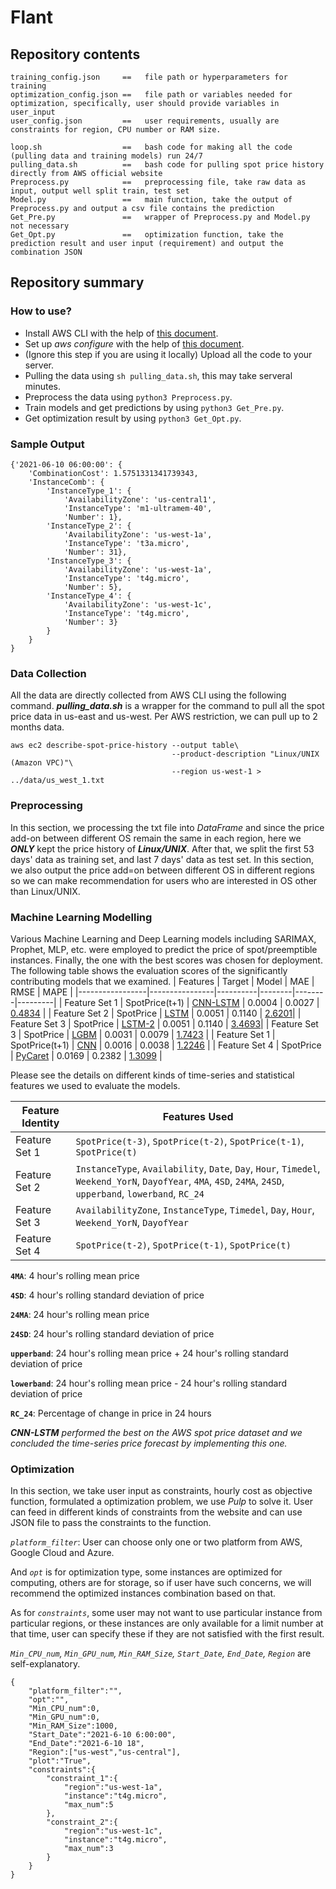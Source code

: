 # Flant
## Repository contents
```
training_config.json     ==   file path or hyperparameters for training
optimization_config.json ==   file path or variables needed for optimization, specifically, user should provide variables in user_input
user_config.json         ==   user requirements, usually are constraints for region, CPU number or RAM size.
```
```
loop.sh                  ==   bash code for making all the code (pulling data and training models) run 24/7
pulling_data.sh          ==   bash code for pulling spot price history directly from AWS official website
Preprocess.py            ==   preprocessing file, take raw data as input, output well split train, test set
Model.py                 ==   main function, take the output of Preprocess.py and output a csv file contains the prediction
Get_Pre.py               ==   wrapper of Preprocess.py and Model.py not necessary
Get_Opt.py               ==   optimization function, take the prediction result and user input (requirement) and output the combination JSON
```

## Repository summary
### How to use?
- Install AWS CLI with the help of [this document](https://docs.aws.amazon.com/cli/latest/userguide/install-cliv2.html).
- Set up *aws configure* with the help of [this document](https://docs.aws.amazon.com/cli/latest/userguide/cli-configure-quickstart.html).
- (Ignore this step if you are using it locally) Upload all the code to your server.
- Pulling the data using `sh pulling_data.sh`, this may take serveral minutes.
- Preprocess the data using `python3 Preprocess.py`.
- Train models and get predictions by using `python3 Get_Pre.py`.
- Get optimization result by using `python3 Get_Opt.py`.

### Sample Output
```
{'2021-06-10 06:00:00': {
    'CombinationCost': 1.5751331341739343, 
    'InstanceComb': {
        'InstanceType_1': {
            'AvailabilityZone': 'us-central1', 
            'InstanceType': 'm1-ultramem-40', 
            'Number': 1}, 
        'InstanceType_2': {
            'AvailabilityZone': 'us-west-1a', 
            'InstanceType': 't3a.micro', 
            'Number': 31}, 
        'InstanceType_3': {
            'AvailabilityZone': 'us-west-1a', 
            'InstanceType': 't4g.micro', 
            'Number': 5}, 
        'InstanceType_4': {
            'AvailabilityZone': 'us-west-1c', 
            'InstanceType': 't4g.micro', 
            'Number': 3}
        }
    }
}
```

### Data Collection
All the data are directly collected from AWS CLI using the following command. ***pulling_data.sh*** is a wrapper for the command to pull all the spot price data in us-east and us-west. Per AWS restriction, we can pull up to 2 months data.
```
aws ec2 describe-spot-price-history --output table\
                                    --product-description "Linux/UNIX (Amazon VPC)"\
                                    --region us-west-1 > ../data/us_west_1.txt
```

### Preprocessing
In this section, we processing the txt file into *DataFrame* and since the price add-on between different OS remain the same in each region, here we ***ONLY*** kept the price history of ***Linux/UNIX***. After that, we split the first 53 days' data as training set, and last 7 days' data as test set. In this section, we also output the price add=on between different OS in different regions so we can make recommendation for users who are interested in OS other than Linux/UNIX.

### Machine Learning Modelling
Various Machine Learning and Deep Learning models including SARIMAX, Prophet, MLP, etc. were employed to predict the price of spot/preemptible instances. Finally, the one with the best scores was chosen for deployment.
The following table shows the evaluation scores of the significantly contributing models that we examined.
| Features        | Target         | Model    | MAE    | RMSE   | MAPE    |
|-----------------|----------------|----------|--------|--------|---------|
| Feature Set   1 | SpotPrice(t+1) | [CNN-LSTM](https://machinelearningmastery.com/cnn-long-short-term-memory-networks/) | 0.0004 | 0.0027 | [0.4834](https://github.com/RuichongWang/Flant/blob/main/Notebooks/cnn-lstm-the-chosen-one.ipynb)  |
| Feature Set   2 | SpotPrice      | [LSTM](https://colah.github.io/posts/2015-08-Understanding-LSTMs/) | 0.0051 | 0.1140  | [2.6201](https://github.com/RuichongWang/Flant/blob/main/Notebooks/LSTM.ipynb)|
| Feature Set   3 | SpotPrice      | [LSTM-2](https://colah.github.io/posts/2015-08-Understanding-LSTMs/) | 0.0051 | 0.1140  | [3.4693](https://github.com/RuichongWang/Flant/blob/main/Notebooks/LSTM_Feature%20Set%203.ipynb)|
| Feature Set   3 | SpotPrice      | [LGBM](https://github.com/microsoft/LightGBM)     | 0.0031 | 0.0079 | [1.7423](https://github.com/RuichongWang/Flant/blob/main/Notebooks/LGBM.ipynb)  |
| Feature Set   1 | SpotPrice(t+1) | [CNN](https://towardsdatascience.com/basics-of-the-classic-cnn-a3dce1225add)    | 0.0016 | 0.0038  | [1.2246](https://github.com/RuichongWang/Flant/blob/main/Notebooks/convolutional-neural-network.ipynb)  |
| Feature Set   4 | SpotPrice      | [PyCaret](https://www.pycaret.org/tutorials/html/REG101.html) | 0.0169 | 0.2382 | [1.3099](https://github.com/RuichongWang/Flant/blob/main/Notebooks/pycaret-randomforest-with-cv-3.ipynb) |

Please see the details on different kinds of time-series and statistical features we used to evaluate the models.

| Feature Identity | Features Used    |
|------------------|------------------|
| Feature Set 1    | `SpotPrice(t-3)`, `SpotPrice(t-2)`, `SpotPrice(t-1)`, `SpotPrice(t)`  |
| Feature Set 2    | `InstanceType`, `Availability`, `Date`, `Day`, `Hour`, `Timedel`, `Weekend_YorN`, `DayofYear`, `4MA`, `4SD`, `24MA`, `24SD`, `upperband`, `lowerband`, `RC_24` |
| Feature Set 3    | `AvailabilityZone`, `InstanceType`, `Timedel`, `Day`, `Hour`, `Weekend_YorN`, `DayofYear` |
| Feature Set 4    | `SpotPrice(t-2)`, `SpotPrice(t-1)`, `SpotPrice(t)` |


**`4MA`**: 4 hour's rolling mean price

**`4SD`**: 4 hour's rolling standard deviation of price

**`24MA`**: 24 hour's rolling mean price

**`24SD`**: 24 hour's rolling standard deviation of price

**`upperband`**: 24 hour's rolling mean price + 24 hour's rolling standard deviation of price

**`lowerband`**: 24 hour's rolling mean price - 24 hour's rolling standard deviation of price

**`RC_24`**: Percentage of change in price in 24 hours


***CNN-LSTM** performed the best on the AWS spot price dataset and we concluded the time-series price forecast by implementing this one.*

### Optimization
In this section, we take user input as constraints, hourly cost as objective function, formulated a optimization problem, we use *Pulp* to solve it. User can feed in different kinds of constraints from the website and can use JSON file to pass the constraints to the function. 

*`platform_filter`*: User can choose only one or two platform from AWS, Google Cloud and Azure. 

And *`opt`* is for optimization type, some instances are optimized for computing, others are for storage, so if user have such concerns, we will recommend the optimized instances combination based on that. 

As for *`constraints`*, some user may not want to use particular instance from particular regions, or these instances are only available for a limit number at that time, user can specify these if they are not satisfied with the first result.

*`Min_CPU_num`, `Min_GPU_num`, `Min_RAM_Size`, `Start_Date`, `End_Date`, `Region`* are self-explanatory.

```
{
    "platform_filter":"",
    "opt":"",
    "Min_CPU_num":0,
    "Min_GPU_num":0,
    "Min_RAM_Size":1000,
    "Start_Date":"2021-6-10 6:00:00",
    "End_Date":"2021-6-10 18",
    "Region":["us-west","us-central"],
    "plot":"True",
    "constraints":{
        "constraint_1":{
            "region":"us-west-1a",
            "instance":"t4g.micro",
            "max_num":5
        },
        "constraint_2":{
            "region":"us-west-1c",
            "instance":"t4g.micro",
            "max_num":3
        }
    }
}
```
